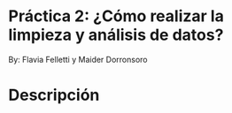 # Práctica 2: ¿Cómo realizar la limpieza y análisis de datos?
By: Flavia Felletti y Maider Dorronsoro

# Descripción
